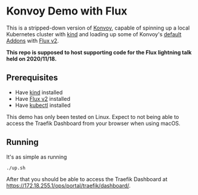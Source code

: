 # Konvoy Demo with Flux

This is a stripped-down version of [Konvoy](https://d2iq.com/products/konvoy), capable of spinning up a local Kubernetes cluster with [kind](https://kind.sigs.k8s.io) and loading up some of Konvoy's [default Addons](https://github.com/mesosphere/kubernetes-base-addons) with [Flux v2](https://toolkit.fluxcd.io/).

**This repo is supposed to host supporting code for the Flux lightning talk held on 2020/11/18.**

## Prerequisites

* Have [kind](https://kind.sigs.k8s.io) installed
* Have [Flux v2](https://toolkit.fluxcd.io/get-started/#install-the-flux-cli) installed
* Have [kubectl](https://kubernetes.io/docs/tasks/tools/install-kubectl/) installed

This demo has only been tested on Linux. Expect to not being able to access the Traefik Dashboard from your browser when using macOS.

## Running

It's as simple as running

```
./up.sh
```

After that you should be able to access the Traefik Dashboard at https://172.18.255.1/ops/portal/traefik/dashboard/.
